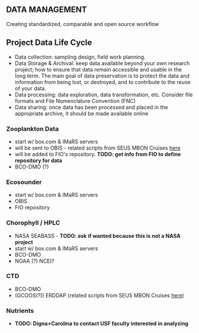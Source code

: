 ## DATA MANAGEMENT 
Creating standardized, comparable and open source workflow

## Project Data Life Cycle
* Data collection: sampling design, field work planning.
* Data Storage & Archival: keep data available beyond your own research project; how to ensure that data remain accessible and usable in the long term. The main goal of data preservation is to protect the data and information from being lost, or destroyed, and to contribute to the reuse of your data.
* Data processing: data exploration, data transformation, etc. Consider file formats and File Nomenclature Convention (FNC)
* Data sharing: once data has been processed and placed in the appropriate archive, it should be made available online

### Zooplankton Data
  * start w/ box.com & IMaRS servers
  * will be sent to OBIS - related scripts from SEUS MBON Cruises [here](https://github.com/USF-IMARS/mbon_zooplankton_to_dwc)
  * will be added to FIO's repository. **TODO: get info from FIO to define repository for data**
  * BCO-DMO (?)

### Ecosounder
  * start w/ box.com & IMaRS servers
  * OBIS
  * FIO repository

### Chorophyll / HPLC
  * NASA SEABASS - **TODO: ask if wanted because this is not a NASA project**
  * start w/ box.com & IMaRS servers
  * BCO-DMO
  * NOAA (?) NCEI?

### CTD
  * BCO-DMO
  * (GCOOS(?)) ERDDAP (related scripts from SEUS MBON Cruises [here](https://github.com/USF-IMARS/seus-mbon-cruise-ctd-processing))

### Nutrients
  * **TODO: Digna+Carolina to contact USF faculty interested in analyzing**  
